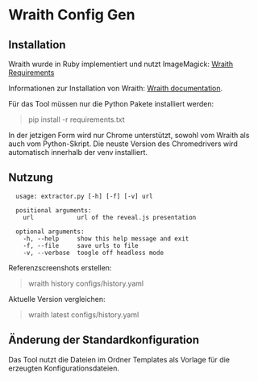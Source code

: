 # Wraith Config Gen


## Installation

Wraith wurde in Ruby implementiert und nutzt ImageMagick: [Wraith Requirements](https://bbc-news.github.io/wraith/os-install.html)

Informationen zur Installation von Wraith: [Wraith documentation](http://bbc-news.github.io/wraith/index.html).

Für das Tool müssen nur die Python Pakete installiert werden:

> pip install -r requirements.txt

In der jetzigen Form wird nur Chrome unterstützt, sowohl vom Wraith als auch vom Python-Skript. Die neuste Version des Chromedrivers wird automatisch innerhalb der venv installiert.

## Nutzung

      usage: extractor.py [-h] [-f] [-v] url

      positional arguments:
        url            url of the reveal.js presentation

      optional arguments:
        -h, --help     show this help message and exit
        -f, --file     save urls to file
        -v, --verbose  toogle off headless mode

Referenzscreenshots erstellen:

> wraith history configs/history.yaml

Aktuelle Version vergleichen:

> wraith latest configs/history.yaml                       

## Änderung der Standardkonfiguration

Das Tool nutzt die Dateien im Ordner Templates als Vorlage für die erzeugten Konfigurationsdateien.
